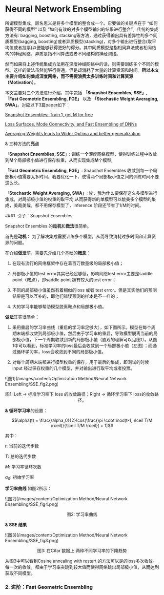 # Neural Network Ensembling




所谓模型集成，顾名思义是将多个模型的整合成一个。它要做的关键点在于 “如何获得不同的模型” 以及 “如何有效的对多个模型输出的结果进行整合”。传统的集成方法有: bagging, boosting, stacking等方法，通过获得输出具有差异性的多个同质模型(bagging, boosting)或者异质模型(stacking)，对多个输出进行整合(取平均值或者投票)以便能够获得更好的得分。其中同质模型是指相同算法或者相同结构的神经网络，异质是指不同算法或者不同结构的神经网络。

然而如果将上述传统集成方法用在深度神经网络中的话，则需要训练多个不同的模型。这样的做法虽然能够行得通，但是却消耗了大量的计算资源和时间。**所以本文主要介绍如何集成深度网络，而不需要浪费太多训练时间和计算资源 （Motivation）**。



本文主要对三个方法进行介绍，其中包括 **「Snapshot Ensembles, SSE」**, **「Fast Geometric Ensembling, FGE」** 以及 **「Stochastic Weight Averaging, SWA」**。对应以下3篇paper如下：



[Snapshot Ensembles: Train 1, get M for free](https://arxiv.org/abs/1704.00109)

[Loss Surfaces, Mode Connectivity, and Fast Ensembling of DNNs](https://arxiv.org/abs/1802.10026)

[Averaging Weights leads to Wider Optima and better generalization](https://arxiv.org/abs/1803.05407)



& 三种方法的**亮点**

**「Snapshot Ensemblies, SSE」**: 训练**一个**深度网络模型，使得训练过程中收敛到**M**个局部极小值进行保存权重，从而实现集成**M**个模型;

**「Fast Geometric Ensembling, FGE」**:  Snapshot Ensembles 收敛到每一个局部极小值需要太多时间，我要优化一下，使得两个局部极小值之间的训练时间不要这么长。

**「Stochastic Weight Averaging, SWA」**:  诶，我为什么要保存这么多模型进行集成，对局部极小值的权重的取平均 从而获得新的单模型可以媲美多个模型的集成，美哉美哉，都不用保存模型了，inference 阶段还节省了1/M的时间。





###1. 引子：Snapshot Ensembles

Snapshot Ensembles 的**动机**和**做法**很简单。

首先是**动机**： 为了解决集成需要训练多个模型，从而导致消耗过多时间和计算资源的问题。

在介绍**做法**前，需要先介绍几个基础的**概念**：

1. 在现有流行的网络框架中存在着百万数量级的局部极小值；

2. 局部极小值的test error其实已经足够低，影响网络test error主要是saddle point（鞍点），即saddle point 拥有较大的test error；

3. 不同的局部极小值虽然有着相似的loss 或者 test error。但是其实他们的预测结果是可以互补的，即他们错误预测的样本是不一样的；

4. 大的学习率能够帮助模型脱离鞍点和局部极小值。



**做法**其实很简单：

1. 采用重启的学习率曲线（重启的学习率足够大），如下图所示。模型在每个周期末端都收敛到局部极小值，然后由于学习率的重启，导致模型脱离当前的局部极小值，下一个周期收敛到新的局部极小值（直观的理解可以见图1）。从图1中可以看到，标准学习率的loss最后会收敛到一个局部极小值（左图）；而通过循环学习率，loss会收敛到不同的局部极小值。

2. 对每个周期末端都进行模型权重的保存，用于最后的集成，即测试的时候input 经过保存权重的几个模型，并对输出进行取平均或者投票。 



![图1](/images/content/Optimization Method/Neural Network Ensembling/SSE_fig2.png)

<center>图1: Left -> 标准学习率下 loss 的收敛路径；Right -> 循环学习率下 loss的收敛路径。 </center>



**& 循环学习率**的设置：

 $$\alpha(t) = \frac{\alpha_0}{2}(cos(\frac{\pi \cdot mod(t-1, \lceil T/M \rceil)}{\lceil T/M \rceil}) + 1)$$

其中：

$t$: 当前的迭代步数

$T$: 总的迭代步数

$M$: 学习率循环次数

$\alpha_0$: 初始学习率

**学习率曲线** 如图2所示：

![图2](/images/content/Optimization Method/Neural Network Ensembling/SSE_fig4.png)

<center> 图2: 学习率曲线 </center>



**& SSE 结果**

![图3](/images/content/Optimization Method/Neural Network Ensembling/SSE_fig3.png)

<center> 图3: 在Cifar 数据上 两种不同学习率的下降趋势</center>

从图3中可以看到Cosine annealing with restart 的方法可以是的loss多次收敛。每一次的收敛，都由于学习率突跳到较大值而使得网络跳出局部极小值，从而达到获取不同模型。



### 2. 进阶：**Fast Geometric Ensembling**

